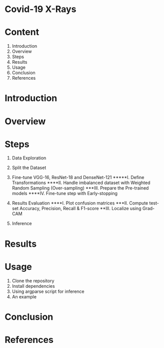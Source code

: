 # Covid-19 X-Rays

# Content
1. Introduction
2. Overview
3. Steps
4. Results
5. Usage
6. Conclusion
7. References

# Introduction


# Overview 


# Steps 
1. Data Exploration
2. Split the Dataset
3. Fine-tune VGG-16, ResNet-18 and DenseNet-121
*****I. Define Transformations
****II. Handle imbalanced dataset with Weighted Random Sampling (Over-sampling)
***III. Prepare the Pre-trained models
****IV. Fine-tune step with Early-stopping

5. Results Evaluation
****I. Plot confusion matrices
***II. Compute test-set Accuracy, Precision, Recall & F1-score
**III. Localize using Grad-CAM
5. Inference 



# Results 



# Usage 

1. Clone the repository
2. Install dependencies
3. Using argparse script for inference
4. An example
   


# Conclusion 



# References 

